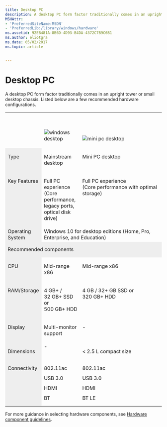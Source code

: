 ```yaml
---
title: Desktop PC
description: A desktop PC form factor traditionally comes in an upright tower or small desktop chassis.
MSHAttr:
- 'PreferredSiteName:MSDN'
- 'PreferredLib:/library/windows/hardware'
ms.assetid: 92EB481A-8B6D-4D93-B4DA-4372C7B9C6B1
ms.author: eliotgra
ms.date: 05/02/2017
ms.topic: article


---
```


# Desktop PC


A desktop PC form factor traditionally comes in an upright tower or small desktop chassis. Listed below are a few recommended hardware configurations.

<table>
<tbody valign="top">
<tr style="vertical-align:bottom;">
<td style="width: 20%;">&nbsp;</td>
<td style="width: 20%;">
<p><img src="../images/desktop.png" alt="windows desktop"/></p>
</td>
<td><p><br/><!--Here to add white space--><br/></p>
<p><img src="../images/desktop-minipc-quarter-size.png" alt="mini pc desktop"/></p>
</td>
</tr>
<tr>
<td bgcolor="EEEEEE"><p>Type</p></td>
<td><p>Mainstream desktop</p></td>
<td><p>Mini PC desktop</p></td>
</tr>
<tr>
<td bgcolor="EEEEEE"><p>Key Features</p></td>
<td><p>Full PC experience<br/>(Core performance, legacy ports, optical disk drive)</p></td>
<td><p>Full PC experience<br/>(Core performance with optimal storage)</p></td>
</tr>
<tr>
<td bgcolor="EEEEEE">Operating System</td>
<td colspan="2">Windows&nbsp;10 for desktop editions (Home, Pro, Enterprise, and Education)</td>
</tr>
<tr>
<td bgcolor="EEEEEE" colspan="3"><p style="margin: .75em 0 .75em 0;">Recommended components</p>
</td>
</tr>
<tr>
<td bgcolor="EEEEEE"><p>CPU</p></td>
<td><p>Mid-range x86</p></td>
<td><p>Mid-range x86</p></td>
</tr>
<tr>
<td bgcolor="EEEEEE"><p>RAM/Storage</p></td>
<td><p>4&nbsp;GB+&nbsp;/ 32&nbsp;GB+&nbsp;SSD or 500&nbsp;GB+&nbsp;HDD</p></td>
<td><p>4&nbsp;GB&nbsp;/ 32+&nbsp;GB&nbsp;SSD or 320&nbsp;GB+&nbsp;HDD</p></td>
</tr>
<tr>
<td bgcolor="EEEEEE"><p>Display</p></td>
<td><p>Multi-monitor support</p></td>
<td><p>-</p></td>
</tr>
<tr>
<td bgcolor="EEEEEE"><p>Dimensions</p></td>
<td>-</td>
<td><p>&lt;&nbsp;2.5&nbsp;L compact size</p></td>
</tr>
<tr>
<td bgcolor="EEEEEE"><p style="margin: .75em 0 .75em 0;">Connectivity</p></td>
<td>
<p style="margin: .75em 0 .75em 0;">802.11ac</p>
<p style="margin: .75em 0 .75em 0;">USB&nbsp;3.0</p>
<p style="margin: .75em 0 .75em 0;">HDMI</p>
<p style="margin: .75em 0 .75em 0;">BT</p>
</td>
<td>
<p style="margin: .75em 0 .75em 0;">802.11ac</p>
<p style="margin: .75em 0 .75em 0;">USB&nbsp;3.0</p>
<p style="margin: .75em 0 .75em 0;">HDMI</p>
<p style="margin: .75em 0 .75em 0;">BT&nbsp;LE</p></td>
</tr>
</tbody>
</table>


For more guidance in selecting hardware components, see [Hardware component guidelines](../component-guidelines/components.md).
